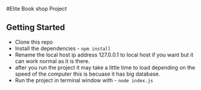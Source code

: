 <!-- @format -->

#Elite Book shop Project

## Getting Started

- Clone this repo
- Install the dependencies - `npm install`
- Rename the local host ip address 127.0.0.1 to local host if you want but it can work normal as it is there.
- after you run the project it may take a little time to load depending on the speed of the computer this is becuase it has big database.
- Run the project in terminal window with - `node index.js`
